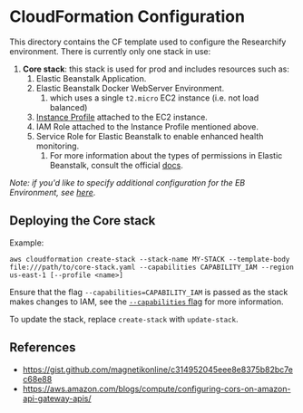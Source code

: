 # CloudFormation Configuration

This directory contains the CF template used to configure the Researchify environment. There is currently only one stack
in use:

1. **Core stack**: this stack is used for prod and includes resources such as:
    1. Elastic Beanstalk Application.
    2. Elastic Beanstalk Docker WebServer Environment.
        1. which uses a single `t2.micro` EC2 instance (i.e. not load balanced)
    3. [Instance Profile](https://docs.aws.amazon.com/elasticbeanstalk/latest/dg/concepts-roles-instance.html) attached
       to the EC2 instance.
    4. IAM Role attached to the Instance Profile mentioned above.
    5. Service Role for Elastic Beanstalk to enable enhanced health monitoring.
        1. For more information about the types of permissions in Elastic Beanstalk, consult the
           official [docs](https://docs.aws.amazon.com/elasticbeanstalk/latest/dg/concepts-roles.html).

*Note: if you'd like to specify additional configuration for the EB Environment,
see [here](https://docs.aws.amazon.com/elasticbeanstalk/latest/dg/command-options-general.html)*.

## Deploying the Core stack

Example:

```shell
aws cloudformation create-stack --stack-name MY-STACK --template-body file:///path/to/core-stack.yaml --capabilities CAPABILITY_IAM --region us-east-1 [--profile <name>]
```

Ensure that the flag `--capabilities=CAPABILITY_IAM` is passed as the stack makes changes to IAM, see
the [`--capabilities` flag](https://awscli.amazonaws.com/v2/documentation/api/latest/reference/cloudformation/create-stack.html#options)
for more information.

To update the stack, replace `create-stack` with `update-stack`.

## References

- https://gist.github.com/magnetikonline/c314952045eee8e8375b82bc7ec68e88
- https://aws.amazon.com/blogs/compute/configuring-cors-on-amazon-api-gateway-apis/
